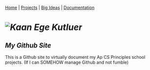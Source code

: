 [Home](https://kaankutluer.github.io/) | [Projects](projects.md) | [Big Ideas](big_ideas.md) | [Documentation](documentation.md)

# ***![Kaan Ege Kutluer]()***

## ***My Github Site***

This is a Github site to virtually document my Ap CS Principles school projects.
(If I can SOMEHOW manage Github and not fumble)
